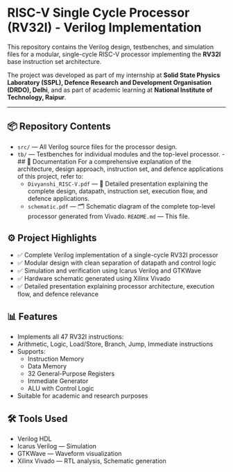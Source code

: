 # RISC-V Single Cycle Processor (RV32I) - Verilog Implementation
This repository contains the Verilog design, testbenches, and simulation files for a modular, single-cycle RISC-V processor implementing the **RV32I** base instruction set architecture.

The project was developed as part of my internship at **Solid State Physics Laboratory (SSPL), Defence Research and Development Organisation (DRDO), Delhi**, and as part of academic learning at **National Institute of Technology, Raipur**.

---

## 📦 Repository Contents
- `src/` — All Verilog source files for the processor design.
- `tb/` — Testbenches for individual modules and the top-level processor.
-## 📄 Documentation
For a comprehensive explanation of the architecture, design approach, instruction set, and defence applications of this project, refer to:
  - `Divyanshi_RISC-V.pdf` — 📄 Detailed presentation explaining the complete design, datapath, instruction set, execution flow, and defence applications.
  - `schematic.pdf` — 🗂️ Schematic diagram of the complete top-level processor generated from Vivado.
`README.md` — This file.

## ⚙️ Project Highlights
- ✅ Complete Verilog implementation of a single-cycle RV32I processor
- ✅ Modular design with clean separation of datapath and control logic
- ✅ Simulation and verification using Icarus Verilog and GTKWave
- ✅ Hardware schematic generated using Xilinx Vivado
- ✅ Detailed presentation explaining processor architecture, execution flow, and defence relevance

## 📊 Features
- Implements all 47 RV32I instructions:
- Arithmetic, Logic, Load/Store, Branch, Jump, Immediate instructions
- Supports:
  - Instruction Memory
  - Data Memory
  - 32 General-Purpose Registers
  - Immediate Generator
  - ALU with Control Logic
- Suitable for academic and research purposes

## 🛠 Tools Used
- Verilog HDL
- Icarus Verilog — Simulation
- GTKWave — Waveform visualization
- Xilinx Vivado — RTL analysis, Schematic generation
